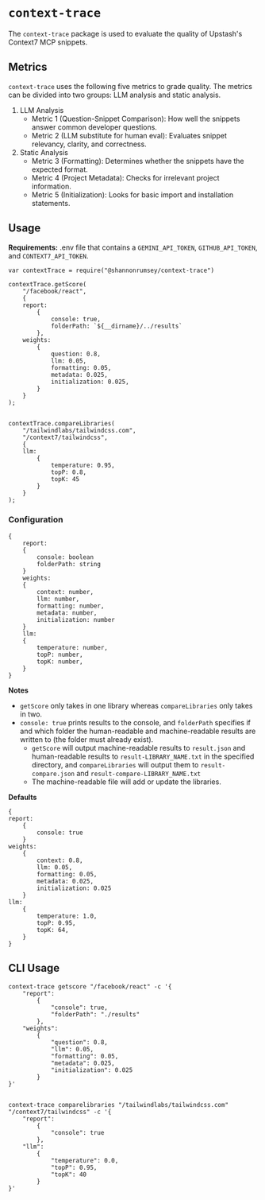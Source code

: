 # `context-trace`

The `context-trace` package is used to evaluate the quality of Upstash's Context7 MCP snippets.

## Metrics
`context-trace` uses the following five metrics to grade quality. The metrics can be divided into two groups: LLM analysis and static analysis.
1. LLM Analysis
    * Metric 1 (Question-Snippet Comparison): How well the snippets answer common developer questions.
    * Metric 2 (LLM substitute for human eval): Evaluates snippet relevancy, clarity, and correctness. 
2. Static Analysis
    * Metric 3 (Formatting): Determines whether the snippets have the expected format. 
    * Metric 4 (Project Metadata): Checks for irrelevant project information.
    * Metric 5 (Initialization): Looks for basic import and installation statements.

## Usage
**Requirements:** .env file that contains a `GEMINI_API_TOKEN`, `GITHUB_API_TOKEN`, and `CONTEXT7_API_TOKEN`.

```
var contextTrace = require("@shannonrumsey/context-trace") 

contextTrace.getScore(
    "/facebook/react", 
    { 
    report: 
        {
            console: true,
            folderPath: `${__dirname}/../results`
        },
    weights: 
        {
            question: 0.8,
            llm: 0.05,
            formatting: 0.05,
            metadata: 0.025,
            initialization: 0.025,
        }
    }
);


contextTrace.compareLibraries(
    "/tailwindlabs/tailwindcss.com",
    "/context7/tailwindcss",
    {
    llm:
        {
            temperature: 0.95,
            topP: 0.8,
            topK: 45
        }
    }
);
```

### Configuration
```
{
    report: 
    {
        console: boolean
        folderPath: string
    } 
    weights: 
    {
        context: number,
        llm: number,
        formatting: number,
        metadata: number,
        initialization: number
    } 
    llm:
    {
        temperature: number,
        topP: number,
        topK: number,
    }
}
```

**Notes**
* `getScore` only takes in one library whereas `compareLibraries` only takes in two.
* `console: true` prints results to the console, and `folderPath` specifies if and which folder the human-readable and machine-readable results are written to (the folder must already exist).
    * `getScore` will output machine-readable results to `result.json` and human-readable results to `result-LIBRARY_NAME.txt` in the specified directory, and `compareLibraries` will output them to `result-compare.json` and `result-compare-LIBRARY_NAME.txt`
    * The machine-readable file will add or update the libraries.

**Defaults**

    {
    report: 
        {
            console: true
        } 
    weights: 
        {
            context: 0.8,
            llm: 0.05,
            formatting: 0.05,
            metadata: 0.025,
            initialization: 0.025
        } 
    llm:
        {
            temperature: 1.0,
            topP: 0.95,
            topK: 64,
        }
    }

## CLI Usage

```
context-trace getscore "/facebook/react" -c '{
    "report":
        {
            "console": true,
            "folderPath": "./results"
        },
    "weights":
        {
            "question": 0.8,
            "llm": 0.05,
            "formatting": 0.05,
            "metadata": 0.025,
            "initialization": 0.025 
        }
}'


context-trace comparelibraries "/tailwindlabs/tailwindcss.com" "/context7/tailwindcss" -c '{
    "report": 
        {
            "console": true
        },
    "llm": 
        {
            "temperature": 0.0,
            "topP": 0.95,
            "topK": 40
        }
}'
```